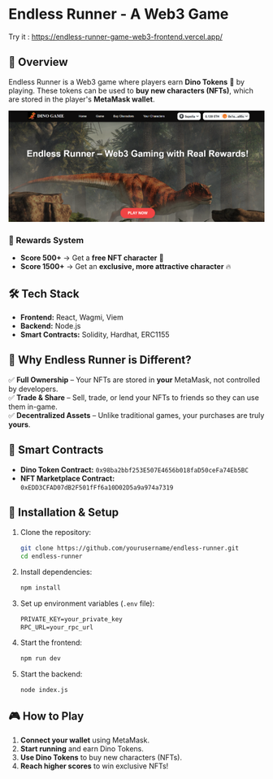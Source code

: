 # Endless Runner - A Web3 Game
  Try it : https://endless-runner-game-web3-frontend.vercel.app/
## 🚀 Overview
Endless Runner is a Web3 game where players earn **Dino Tokens** 🦖 by playing. These tokens can be used to **buy new characters (NFTs)**, which are stored in the player's **MetaMask wallet**.

![Game Screenshot](./web3game.png)

### 🎁 Rewards System
- **Score 500+** → Get a **free NFT character** 🎉
- **Score 1500+** → Get an **exclusive, more attractive character** 🔥

## 🛠️ Tech Stack
- **Frontend:** React, Wagmi, Viem
- **Backend:** Node.js
- **Smart Contracts:** Solidity, Hardhat, ERC1155

## 🌟 Why Endless Runner is Different?
✅ **Full Ownership** – Your NFTs are stored in **your** MetaMask, not controlled by developers.  
✅ **Trade & Share** – Sell, trade, or lend your NFTs to friends so they can use them in-game.  
✅ **Decentralized Assets** – Unlike traditional games, your purchases are truly **yours**.  

## 📜 Smart Contracts
- **Dino Token Contract:** `0x98ba2bbf253E507E4656b018faD50ceFa74Eb5BC`
- **NFT Marketplace Contract:** `0xEDD3CFAD07dB2F501fFf6a10D02D5a9a974a7319`

## 🔧 Installation & Setup
1. Clone the repository:
   ```sh
   git clone https://github.com/yourusername/endless-runner.git
   cd endless-runner
   ```

2. Install dependencies:
   ```sh
   npm install
   ```

3. Set up environment variables (`.env` file):
   ```env
   PRIVATE_KEY=your_private_key
   RPC_URL=your_rpc_url
   ```

4. Start the frontend:
   ```sh
   npm run dev
   ```

5. Start the backend:
   ```sh
   node index.js
   ```

## 🎮 How to Play
1. **Connect your wallet** using MetaMask.
2. **Start running** and earn Dino Tokens.
3. **Use Dino Tokens** to buy new characters (NFTs).
4. **Reach higher scores** to win exclusive NFTs!


